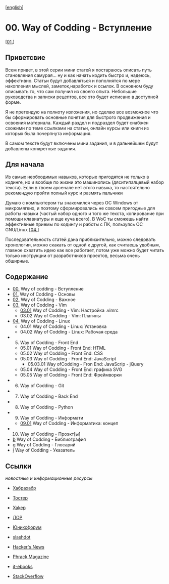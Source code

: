 <!--
File          : README_ru.md

Created       : Fri 10 Jul 2015 18:46:49
Last Modified : Sat 01 Aug 2015 09:07:29
Maintainer    : sharlaran
-->

\[[english](./README.md)\]
# 00. Way of Codding - Вступление #
\[[01.](./src/ru/01.md)\]

## Приветсвие ##
Всем привет, в этой серии мини статей я постараюсь описать путь становления
самурая... ну и как начать кодить быстро и, надеюсь, эффективно.    Статьи будут
добавляться и пополнятся по мере накопления мыслей, заметок,наработок и ссылок.
В основном буду описывать то, что сам получил из своего опыта. Небольшие
руководства и записки рецептов, все это будет исписано в доступной форме.

Я не претендую на полноту изложения, но сделаю все возможное что бы сформировать
основные понятия для быстрого продвижения и освоения материала. Каждый раздел и
подраздел будет снабжен схожими по теме ссылками на статьи, онлайн курсы или
книги из которых была почерпнута информация.

В самом тексте будут включены мини задания, и в дальнейшем будут добавлены
конкретные задания.

## Для начала ##
Из самых необходимых навыков, которые пригодятся не только в кодинге, но и
вообще по жизни это машинопись (дяситипалцевый набор текста). Если в твоем
арсенале нет этого навыка, то настоятельно рекомендую пройти полный курс и
размять пальчики

Думаю с компьютером ты знакомился через ОС Windows от микромягких, и поэтому
сформировались не совсем пригодные для работы навыки (частый набор одного и того
же текста, копирование при помощи клавиатуры и еще куча всего). В WoC ты сможешь
найти эффективные приемы по кодингу и работы с ПК, пользуясь ОС GNU/Linux
\[[04.](./src/ru/04.md)\]

Последовательность статей дана приблизительно, можно следовать хронологии, можно
скакать от одной к другой, как считаешь удобным, главное схватить идею как все
работает, потом уже можно будет читать только инструкции от разработчиков
проектов, весьма очень обширные. 

## Содержание ##
*   [00.](README_ru.md) Way of codding - Вступление
*   [01.](./src/ru/01.md) Way of Codding - Основы
*   [02.](./src/ru/02.md) Way of Codding - Важное
*   [03.](./src/ru/03.md) Way of Codding - Vim 
    *   [03.01](./src/ru/03.01.md) Way of Codding - Vim: Настройка .vimrc
    *   03.02 Way of Codding - Vim: Плагины 
*   [04.](./src/ru/04.md) Way of Codding - Linux
    *   04.01 Way of Codding - Linux: Установка
    *   04.02 Way of Codding - Linux: Рабочая среда
*   05. Way of Codding - Front End
    *   05.01 Way of Codding - Front End: HTML
    *   05.02 Way of Codding - Front End: CSS
    *   05.03 Way of Codding - Front End: JavaScript
        *   05.03.01 Way ofCodding - Fron End: JavaScrip - jQuery
    *   05.04 Way of Codding - Front End: графика SVG
    *   05.05 Way of Codding - Front End: Фреймворки
*   06. Way of Codding - Git
*   07. Way of Codding - Back End
*   08. Way of Codding - Python
*   09. Way of Codding - Информати
    *   [09.01](./src/ru/09.01.md) Way of Codding - Информатика: концеп
*   10. Way of Codding - Проэкт[ы]  
*   [b](./src/ru/b.md) Way of Codding - Библиография
*   [g](./src/ru/g.md) Way of Codding - Глосарий
*   [i](./src/ru/i.md) Way of Codding - Указатель

## Ссылки ##
_новостные и информационные ресурсы_

*   [Хабрахабр](http://habrahabr.ru/ "Новостной сайт")
*   [Тостер](https://toster.ru/ "Вопрос - ответ")
*   [Xakep](https://xakep.ru/ "Информационный журнал")
*   [ЛОР](http://www.linux.org.ru/ "Информационный портал")
*   [Юниксфорум](http://unixforum.org/ "Информационный портал")

*   [slashdot](http://slashdot.org/ "New aggregator")
*   [Hacker's News](https://news.ycombinator.com/ "News aggregator")
*   [Phrack Magazine](http://www.phrack.org/ "Security Magazine")
*   [it-ebooks](http://it-ebooks.info "Free to download IT books")
*   [StackOverflow](https://stackoverflow.com/ "Question & Answert dash board")
